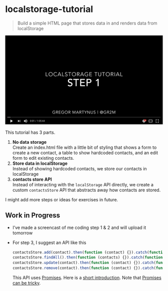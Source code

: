 # localstorage-tutorial

> Build a simple HTML page that stores data in and renders data from localStorage

[![localstorage tutorial video](screenshot.png)](https://youtu.be/8jGDxNnx3HM)


This tutorial has 3 parts.

1. **No data storage**  
   Create an index.html file with a little bit of styling that shows a form to
   create a new contact, a table to show hardcoded contacts, and an edit form
   to edit existing contacts.
2. **Store data in localStorage**  
   Instead of showing hardcoded contacts, we store our contacts in localStorage
3. **contacts store API**  
   Instead of interacting with the `localStorage` API directly, we create a
   custom `contactsStore` API that abstracts away how contacts are stored.

I might add more steps or ideas for exercises in future.

## Work in Progress

- I’ve made a screencast of me coding step 1 & 2 and will upload it tomorrow
- For step 3, I suggest an API like this

  ```js
  contactsStore.add(contact).then(function (contact) {}).catch(function (error) {})
  contactsStore.findAll().then(function (contacts) {}).catch(function (error) {})
  contactsStore.update(contact).then(function (contact) {}).catch(function (error) {})
  contactsStore.remove(contact).then(function (contact) {}).catch(function (error) {})
  ```

  This API uses [Promises](https://developer.mozilla.org/en-US/docs/Web/JavaScript/Reference/Global_Objects/Promise). Here is a [short introduction](https://davidwalsh.name/promises). Note that [Promises can be tricky](https://pouchdb.com/2015/05/18/we-have-a-problem-with-promises.html).
